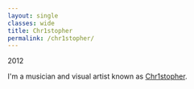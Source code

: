```yaml
---
layout: single
classes: wide
title: Chr1stopher
permalink: /chr1stopher/
---
```

2012

I'm a musician and visual artist known as [Chr1stopher](https://chr1stopher.com).